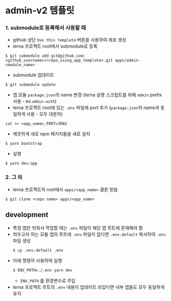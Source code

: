 # admin-v2 템플릿

### 1. submodule로 등록해서 사용할 때

- github 상단 `Use this template` 버튼을 사용하여 레포 생성
- lerna 프로젝트 root에서 submodule로 등록

```shell
$ git submodule add git@github.com:<github_username>/<repo_using_app_template>.git apps/admin-<module_name>
```

- submodule 업데이트

```shell
$ git submodule update
```

- 앱 모듈 `package.json`의 name 변경 (lerna 실행 스크립트를 위해 `admin` prefix 사용 - ex.`admin-auth`)
- lerna 프로젝트 root에 있는 `.env` 파일에 port 추가 (`package.json`의 name과 동일하게 사용 - 모두 대문자)

```shell
cat >> <app_name>_PORT=3002
```

- 깨끗하게 새로 npm 패키지들을 새로 설치

```shell
$ yarn bootstrap
```

- 실행

```shell
$ yarn dev:app
```

### 2. 그 외

- lerna 프로젝트의 root에서 `apps/<app_name>` 클론 받음

```shell
$ git clone <repo name> apps/<app_name>
```

## development

- 특정 앱만 띄워서 작업할 때는 `.env` 파일이 해당 앱 루트에 존재해야 함
- 띄우고자 하는 모듈 앱의 루트에 `.env` 파일이 없다면 `.env.default` 복사하여 `.env` 파일 생성
  ```bash
  $ cp .env.default .env
  ```
- 아래 명령어 사용하여 실행
  ```bash
  $ ENV_PATH=./.env yarn dev
  ```
  - `ENV_PATH` 를 환경변수로 주입
- lerna 프로젝트 루트의 `.env` 내용이 업데이트 되있다면 내부 앱들도 모두 동일하게 유지
